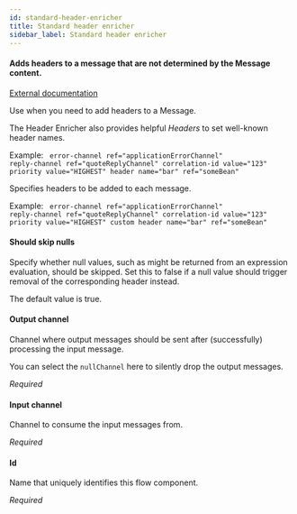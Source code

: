 ```yaml
---
id: standard-header-enricher
title: Standard header enricher
sidebar_label: Standard header enricher
---
```

#### Adds headers to a message that are not determined by the Message content.
<a href="https://docs.spring.io/spring-integration/docs/4.3.x/reference/html/messaging-transformation-chapter.html#header-enricher" target="_blank">External documentation</a>

Use when you need to add headers to a Message.

The Header Enricher also provides helpful <i>Headers</i> to set well-known header names. 

Example:
<code>
error-channel 	ref="applicationErrorChannel"
reply-channel 	ref="quoteReplyChannel"
correlation-id 	value="123"
priority 		value="HIGHEST"
header 		name="bar" ref="someBean"
</code>


Specifies headers to be added to each message. 

Example:
<code>
error-channel 	ref="applicationErrorChannel"
reply-channel 	ref="quoteReplyChannel"
correlation-id 	value="123"
priority 		value="HIGHEST"
custom header	name="bar" ref="someBean"
</code>

#### Should skip nulls
Specify whether null values, such as might be returned from an expression evaluation, should be skipped. 
Set this to false if a null value should trigger removal of the corresponding header instead.

The default value is true. 

#### Output channel
Channel where output messages should be sent after (successfully) processing the input message.

You can select the <code>nullChannel</code> here to silently drop the output messages.

<i>Required</i>

#### Input channel
Channel to consume the input messages from.

<i>Required</i>

#### Id
Name that uniquely identifies this flow component.

<i>Required</i>


